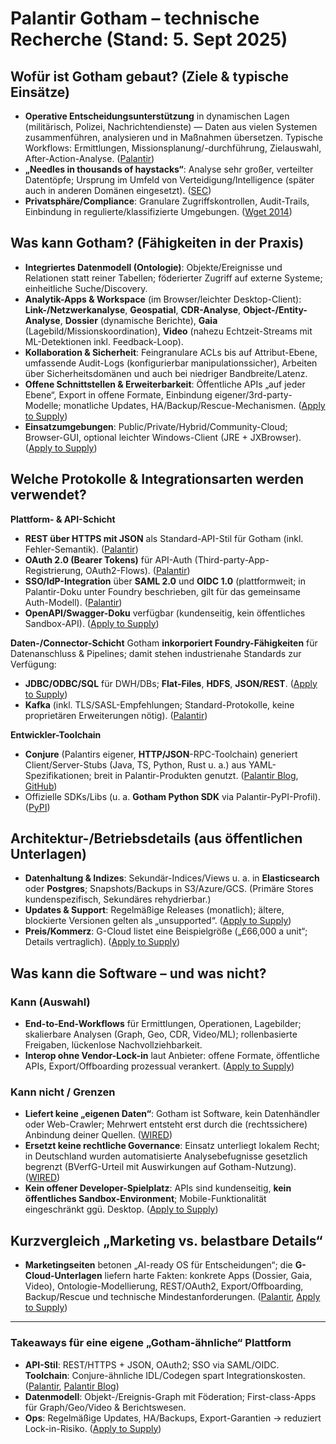 # Palantir Gotham – technische Recherche (Stand: 5. Sept 2025)

## Wofür ist Gotham gebaut? (Ziele & typische Einsätze)

* **Operative Entscheidungsunterstützung** in dynamischen Lagen (militärisch, Polizei, Nachrichtendienste) — Daten aus vielen Systemen zusammenführen, analysieren und in Maßnahmen übersetzen. Typische Workflows: Ermittlungen, Missionsplanung/-durchführung, Zielauswahl, After-Action-Analyse. ([Palantir][1])
* **„Needles in thousands of haystacks“**: Analyse sehr großer, verteilter Datentöpfe; Ursprung im Umfeld von Verteidigung/Intelligence (später auch in anderen Domänen eingesetzt). ([SEC][2])
* **Privatsphäre/Compliance**: Granulare Zugriffskontrollen, Audit-Trails, Einbindung in regulierte/klassifizierte Umgebungen. ([Wget 2014][3])

## Was kann Gotham? (Fähigkeiten in der Praxis)

* **Integriertes Datenmodell (Ontologie)**: Objekte/Ereignisse und Relationen statt reiner Tabellen; föderierter Zugriff auf externe Systeme; einheitliche Suche/Discovery.&#x20;
* **Analytik-Apps & Workspace** (im Browser/leichter Desktop-Client):
  **Link-/Netzwerkanalyse**, **Geospatial**, **CDR-Analyse**, **Object-/Entity-Analyse**, **Dossier** (dynamische Berichte), **Gaia** (Lagebild/Missionskoordination), **Video** (nahezu Echtzeit-Streams mit ML-Detektionen inkl. Feedback-Loop).&#x20;
* **Kollaboration & Sicherheit**: Feingranulare ACLs bis auf Attribut-Ebene, umfassende Audit-Logs (konfigurierbar manipulationssicher), Arbeiten über Sicherheitsdomänen und auch bei niedriger Bandbreite/Latenz.&#x20;
* **Offene Schnittstellen & Erweiterbarkeit**: Öffentliche APIs „auf jeder Ebene“, Export in offene Formate, Einbindung eigener/3rd-party-Modelle; monatliche Updates, HA/Backup/Rescue-Mechanismen. ([Apply to Supply][4])
* **Einsatzumgebungen**: Public/Private/Hybrid/Community-Cloud; Browser-GUI, optional leichter Windows-Client (JRE + JXBrowser). ([Apply to Supply][4])

## Welche Protokolle & Integrationsarten werden verwendet?

**Plattform- & API-Schicht**

* **REST über HTTPS mit JSON** als Standard-API-Stil für Gotham (inkl. Fehler-Semantik). ([Palantir][5])
* **OAuth 2.0 (Bearer Tokens)** für API-Auth (Third-party-App-Registrierung, OAuth2-Flows). ([Palantir][6])
* **SSO/IdP-Integration** über **SAML 2.0** und **OIDC 1.0** (plattformweit; in Palantir-Doku unter Foundry beschrieben, gilt für das gemeinsame Auth-Modell). ([Palantir][7])
* **OpenAPI/Swagger-Doku** verfügbar (kundenseitig, kein öffentliches Sandbox-API). ([Apply to Supply][4])

**Daten-/Connector-Schicht**
Gotham **inkorporiert Foundry-Fähigkeiten** für Datenanschluss & Pipelines; damit stehen industrienahe Standards zur Verfügung:

* **JDBC/ODBC/SQL** für DWH/DBs; **Flat-Files**, **HDFS**, **JSON/REST**. ([Apply to Supply][4])
* **Kafka** (inkl. TLS/SASL-Empfehlungen; Standard-Protokolle, keine proprietären Erweiterungen nötig). ([Palantir][8])

**Entwickler-Toolchain**

* **Conjure** (Palantirs eigener, **HTTP/JSON**-RPC-Toolchain) generiert Client/Server-Stubs (Java, TS, Python, Rust u. a.) aus YAML-Spezifikationen; breit in Palantir-Produkten genutzt. ([Palantir Blog][9], [GitHub][10])
* Offizielle SDKs/Libs (u. a. **Gotham Python SDK** via Palantir-PyPI-Profil). ([PyPI][11])

## Architektur-/Betriebsdetails (aus öffentlichen Unterlagen)

* **Datenhaltung & Indizes**: Sekundär-Indices/Views u. a. in **Elasticsearch** oder **Postgres**; Snapshots/Backups in S3/Azure/GCS. (Primäre Stores kundenspezifisch, Sekundäres rehydrierbar.)&#x20;
* **Updates & Support**: Regelmäßige Releases (monatlich); ältere, blockierte Versionen gelten als „unsupported“. ([Apply to Supply][4])
* **Preis/Kommerz**: G-Cloud listet eine Beispielgröße („£66,000 a unit“; Details vertraglich). ([Apply to Supply][4])

## Was kann die Software – und was nicht?

### Kann (Auswahl)

* **End-to-End-Workflows** für Ermittlungen, Operationen, Lagebilder; skalierbare Analysen (Graph, Geo, CDR, Video/ML); rollenbasierte Freigaben, lückenlose Nachvollziehbarkeit.&#x20;
* **Interop ohne Vendor-Lock-in** laut Anbieter: offene Formate, öffentliche APIs, Export/Offboarding prozessual verankert. ([Apply to Supply][4])

### Kann nicht / Grenzen

* **Liefert keine „eigenen Daten“**: Gotham ist Software, kein Datenhändler oder Web-Crawler; Mehrwert entsteht erst durch die (rechtssichere) Anbindung deiner Quellen. ([WIRED][12])
* **Ersetzt keine rechtliche Governance**: Einsatz unterliegt lokalem Recht; in Deutschland wurden automatisierte Analysebefugnisse gesetzlich begrenzt (BVerfG-Urteil mit Auswirkungen auf Gotham-Nutzung). ([WIRED][13])
* **Kein offener Developer-Spielplatz**: APIs sind kundenseitig, **kein öffentliches Sandbox-Environment**; Mobile-Funktionalität eingeschränkt ggü. Desktop. ([Apply to Supply][4])

## Kurzvergleich „Marketing vs. belastbare Details“

* **Marketingseiten** betonen „AI-ready OS für Entscheidungen“; die **G-Cloud-Unterlagen** liefern harte Fakten: konkrete Apps (Dossier, Gaia, Video), Ontologie-Modellierung, REST/OAuth2, Export/Offboarding, Backup/Rescue und technische Mindestanforderungen. ([Palantir][14], [Apply to Supply][4])

---

### Takeaways für eine eigene „Gotham-ähnliche“ Plattform

* **API-Stil**: REST/HTTPS + JSON, OAuth2; SSO via SAML/OIDC. **Toolchain**: Conjure-ähnliche IDL/Codegen spart Integrationskosten. ([Palantir][5], [Palantir Blog][9])
* **Datenmodell**: Objekt-/Ereignis-Graph mit Föderation; First-class-Apps für Graph/Geo/Video & Berichtswesen.&#x20;
* **Ops**: Regelmäßige Updates, HA/Backups, Export-Garantien → reduziert Lock-in-Risiko. ([Apply to Supply][4])


[1]: https://www.palantir.com/platforms/gotham/?utm_source=chatgpt.com "Gotham"
[2]: https://www.sec.gov/Archives/edgar/data/1321655/000119312520230013/d904406ds1.htm?utm_source=chatgpt.com "Registration Statement on Form S-1"
[3]: https://wget2014.files.wordpress.com/2014/04/16_palantir-gotham-upholding-data-protection-regulations-in-the-european-union.pdf?utm_source=chatgpt.com "PALANTIR GOTHAM"
[4]: https://www.applytosupply.digitalmarketplace.service.gov.uk/g-cloud/services/801146272055049 "
  Palantir Platform: Gotham - Digital Marketplace
"
[5]: https://palantir.com/docs/gotham/api/general/overview/introduction//?utm_source=chatgpt.com "Introduction • API Reference"
[6]: https://palantir.com/docs/gotham/api/general/overview/authentication//?utm_source=chatgpt.com "Authentication • API Reference"
[7]: https://palantir.com/docs/foundry/authentication/overview/?utm_source=chatgpt.com "Authentication • Overview"
[8]: https://palantir.com/docs/foundry/available-connectors/kafka/?utm_source=chatgpt.com "Available connectors • Kafka"
[9]: https://blog.palantir.com/introducing-conjure-palantirs-toolchain-for-http-json-apis-2175ec172d32?utm_source=chatgpt.com "Introducing Conjure, Palantir's toolchain for HTTP/JSON ..."
[10]: https://github.com/palantir/conjure?utm_source=chatgpt.com "palantir/conjure: Strongly typed HTTP/JSON APIs ..."
[11]: https://pypi.org/user/palantir-pypi/?utm_source=chatgpt.com "Profile of palantir-pypi"
[12]: https://www.wired.com/story/palantir-what-the-company-does?utm_source=chatgpt.com "What Does Palantir Actually Do?"
[13]: https://www.wired.com/story/palantir-germany-gotham-dragnet?utm_source=chatgpt.com "Germany Raises Red Flags About Palantir's Big Data Dragnet"
[14]: https://www.palantir.com/platforms/?utm_source=chatgpt.com "Palantir Platforms"
